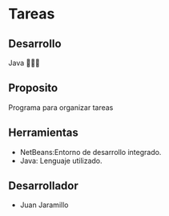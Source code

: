 # Tareas
## Desarrollo
Java 👨🏼‍💻
## Proposito
Programa para organizar tareas
## Herramientas
- NetBeans:Entorno de desarrollo integrado.
- Java: Lenguaje utilizado.
## Desarrollador
- Juan Jaramillo
